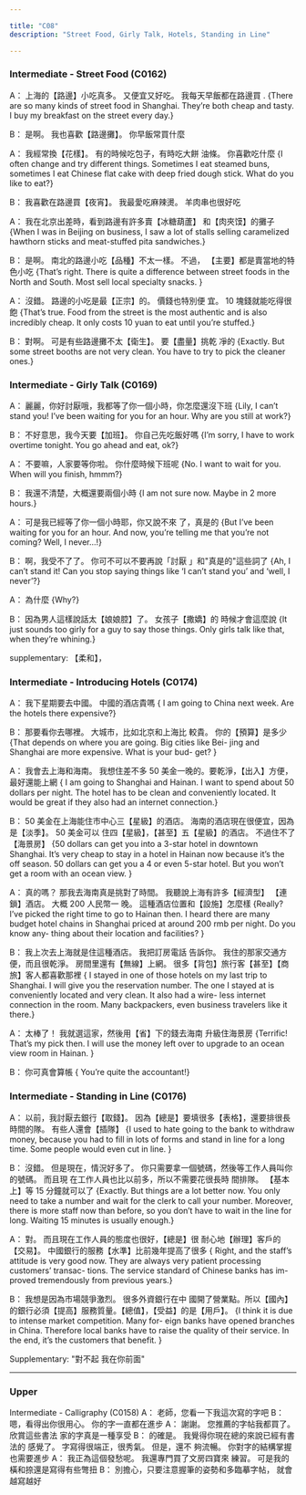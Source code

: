 ```yaml
---

title: "C08"
description: "Street Food, Girly Talk, Hotels, Standing in Line"

---
```


### Intermediate - Street Food (C0162)

A： 上海的【路邊】小吃真多。 又便宜又好吃。 我每天早飯都在路邊買 . {There are so many kinds of street food in Shanghai. They’re both cheap and tasty. I buy my breakfast on the street every day.}

B： 是啊。 我也喜歡【路邊攤】。 你早飯常買什麼

A： 我經常換【花樣】。 有的時候吃包子，有時吃大餅 油條。 你喜歡吃什麼 {I often change and try different things. Sometimes I eat steamed buns, sometimes I eat Chinese flat cake with deep fried dough stick. What do you like to eat?}

B： 我喜歡在路邊買【夜宵】。 我最愛吃麻辣燙。 羊肉串也很好吃

A： 我在北京出差時，看到路邊有許多賣【冰糖葫蘆】 和【肉夾馍】的攤子 {When I was in Beijing on business, I saw a lot of stalls selling caramelized hawthorn sticks and meat-stuffed pita sandwiches.}

B： 是啊。 南北的路邊小吃【品種】不太一樣。 不過， 【主要】都是賣當地的特色小吃 {That’s right. There is quite a difference between street foods in the North and South. Most sell local specialty snacks.
}

A： 沒錯。 路邊的小吃是最【正宗】的。 價錢也特別便 宜。 10 塊錢就能吃得很飽 {That’s true. Food from the street is the most authentic and is also incredibly cheap. It only costs 10 yuan to eat until you’re stuffed.}

B： 對啊。 可是有些路邊攤不太【衛生】。 要【盡量】挑乾 凈的 {Exactly. But some street booths are not very clean. You have to try to pick the cleaner ones.}

### Intermediate - Girly Talk (C0169)

A： 麗麗，你好討厭哦，我都等了你一個小時，你怎麼還沒下班 {Lily, I can’t stand you! I’ve been waiting for you for an hour. Why are you still at work?}

B： 不好意思，我今天要【加班】。 你自己先吃飯好嗎 {I’m sorry, I have to work overtime tonight. You go ahead and eat, ok?}

A： 不要嘛，人家要等你啦。 你什麼時候下班呢 {No. I want to wait for you. When will you finish, hmmm?}

B： 我還不清楚，大概還要兩個小時 {I am not sure now. Maybe in 2 more hours.}

A： 可是我已經等了你一個小時耶，你又說不來 了，真是的 {But I’ve been waiting for you for an hour. And now, you’re telling me that you’re not coming? Well, I never...!}

B： 啊，我受不了了。 你可不可以不要再說「討厭 」和"真是的"這些詞了 {Ah, I can’t stand it! Can you stop saying things like ‘I can’t stand you’ and ‘well, I never’?}

A： 為什麼 {Why?}

B： 因為男人這樣說話太【娘娘腔】了。 女孩子【撒嬌】的 時候才會這麼說 {It just sounds too girly for a guy to say those things. Only girls talk like that, when they’re whining.}

supplementary: 【柔和】，

### Intermediate - Introducing Hotels (C0174)

A： 我下星期要去中國。 中國的酒店貴嗎 { I am going to China next week. Are the hotels there expensive?}

B： 那要看你去哪裡。 大城市，比如北京和上海比 較貴。 你的【預算】是多少 {That depends on where you are going. Big cities like Bei- jing and Shanghai are more expensive. What is your bud- get? }

A： 我會去上海和海南。 我想住差不多 50 美金一晚的。要乾淨，【出入】方便，最好還能上網 { I am going to Shanghai and Hainan. I want to spend about 50 dollars per night. The hotel has to be clean and conveniently located. It would be great if they also had an internet connection.}

B： 50 美金在上海能住市中心三【星級】的酒店。 海南的酒店現在很便宜，因為是【淡季】。 50 美金可以 住四【星級】，【甚至】五【星級】的酒店。 不過住不了【海景房】 {50 dollars can get you into a 3-star hotel in downtown Shanghai. It’s very cheap to stay in a hotel in Hainan now because it’s the off season. 50 dollars can get you a 4 or even 5-star hotel. But you won’t get a room with an ocean view. }

A： 真的嗎？ 那我去海南真是挑對了時間。 我聽說上海有許多【經濟型】 【連鎖】酒店。 大概 200 人民幣一 晚。 這種酒店位置和【設施】怎麼樣 {Really? I’ve picked the right time to go to Hainan then. I heard there are many budget hotel chains in Shanghai priced at around 200 rmb per night. Do you know any- thing about their location and facilities? }

B： 我上次去上海就是住這種酒店。 我把訂房電話 告訴你。 我住的那家交通方便，而且很乾淨。 房間里還有【無線】上網。 很多【背包】旅行客【甚至】【商旅】客人都喜歡那裡 { I stayed in one of those hotels on my last trip to Shanghai. I will give you the reservation number. The one I stayed at is conveniently located and very clean. It also had a wire- less internet connection in the room. Many backpackers, even business travelers like it there.}

A： 太棒了！ 我就選這家，然後用【省】下的錢去海南 升級住海景房 {Terrific! That’s my pick then. I will use the money left over to upgrade to an ocean view room in Hainan. }

B： 你可真會算帳 { You’re quite the accountant!}

### Intermediate - Standing in Line (C0176)

A： 以前，我討厭去銀行【取錢】。 因為【總是】要填很多【表格】，還要排很長時間的隊。 有些人還會【插隊】 {I used to hate going to the bank to withdraw money, because you had to fill in lots of forms and stand in line for a long time. Some people would even cut in line. }

B： 沒錯。 但是現在，情況好多了。 你只需要拿一個號碼，然後等工作人員叫你的號碼。 而且現 在工作人員也比以前多，所以不需要花很長時 間排隊。 【基本上】等 15 分鐘就可以了 {Exactly. But things are a lot better now. You only need to take a number and wait for the clerk to call your number. Moreover, there is more staff now than before, so you don’t have to wait in the line for long. Waiting 15 minutes is usually enough.}

A： 對。 而且現在工作人員的態度也很好，【總是】很 耐心地【辦理】客戶的【交易】。 中國銀行的服務【水準】比前幾年提高了很多 { Right, and the staff’s attitude is very good now. They are always very patient processing customers’ transac- tions. The service standard of Chinese banks has im- proved tremendously from previous years.}

B： 我想是因為市場競爭激烈。 很多外資銀行在中 國開了營業點。所以【國內】的銀行必須【提高】服務質量。【總值】，【受益】的是【用戶】。 {I think it is due to intense market competition. Many for- eign banks have opened branches in China. Therefore local banks have to raise the quality of their service. In the end, it’s the customers that benefit. }

Supplementary: "對不起 我在你前面"

---

### Upper

Intermediate - Calligraphy (C0158)
A： 老師，您看一下我這次寫的字吧
B： 嗯，看得出你很用心。 你的字一直都在進步
A： 謝謝。 您推薦的字帖我都買了。 欣賞這些書法 家的字真是一種享受
B： 的確是。 我覺得你現在總的來說已經有書法的 感覺了。 字寫得很端正，很秀氣。 但是，還不 夠流暢。 你對字的結構掌握也需要進步
A： 我正為這個發愁呢。 我還專門買了文房四寶來 練習。 可是我的橫和捺還是寫得有些彆扭
B： 別擔心，只要注意握筆的姿勢和多臨摹字帖， 就會越寫越好
